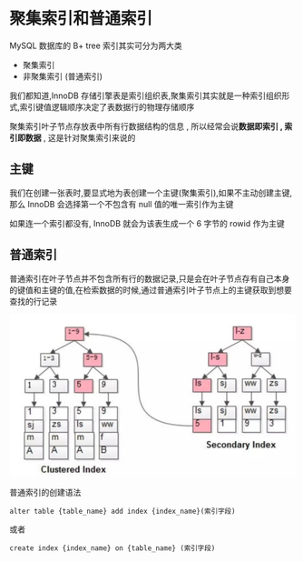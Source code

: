# 聚集索引和普通索引

MySQL 数据库的 B+ tree 索引其实可分为两大类

- 聚集索引
- 非聚集索引 (普通索引)

我们都知道,InnoDB 存储引擎表是索引组织表,聚集索引其实就是一种索引组织形式,索引键值逻辑顺序决定了表数据行的物理存储顺序

聚集索引叶子节点存放表中所有行数据结构的信息 , 所以经常会说**数据即索引 , 索引即数据** , 这是针对聚集索引来说的

## 主键

我们在创建一张表时,要显式地为表创建一个主键(聚集索引),如果不主动创建主键,那么 InnoDB 会选择第一个不包含有 null 值的唯一索引作为主键

如果连一个索引都没有, InnoDB 就会为该表生成一个 6 字节的 rowid 作为主键

## 普通索引

普通索引在叶子节点并不包含所有行的数据记录,只是会在叶子节点存有自己本身的键值和主键的值,在检索数据的时候,通过普通索引叶子节点上的主键获取到想要查找的行记录

![image-20200821083537199](../../../assets/image-20200821083537199.png)

普通索引的创建语法

```
alter table {table_name} add index {index_name}(索引字段)
```

或者

```
create index {index_name} on {table_name} (索引字段)
```